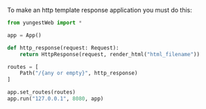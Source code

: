 To make an http template response application you must do this:

```python 
from yungestWeb import *

app = App()

def http_response(request: Request):
    return HttpResponse(request, render_html("html_filename"))

routes = [
    Path("/{any or empty}", http_response)
]

app.set_routes(routes)
app.run("127.0.0.1", 8080, app)
```